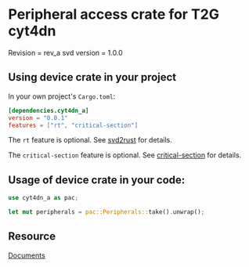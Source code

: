 # Peripheral access crate for T2G cyt4dn 

Revision = rev_a
svd version =  1.0.0
## Using device crate in your project

In your own project's `Cargo.toml`:
```toml
[dependencies.cyt4dn_a]
version = "0.0.1"
features = ["rt", "critical-section"]
```

The `rt` feature is optional.
See [svd2rust](https://docs.rs/svd2rust/latest/svd2rust/#the-rt-feature) for details.

The `critical-section` feature is optional.
See [critical-section](https://docs.rs/critical-section/latest/critical_section/) for details.

## Usage of device crate in your code:

```rust
use cyt4dn_a as pac;

let mut peripherals = pac::Peripherals::take().unwrap();
```
## Resource
[Documents](https://www.infineon.com/cms/en/product/microcontroller/32-bit-traveo-t2g-arm-cortex-microcontroller/#documents)

